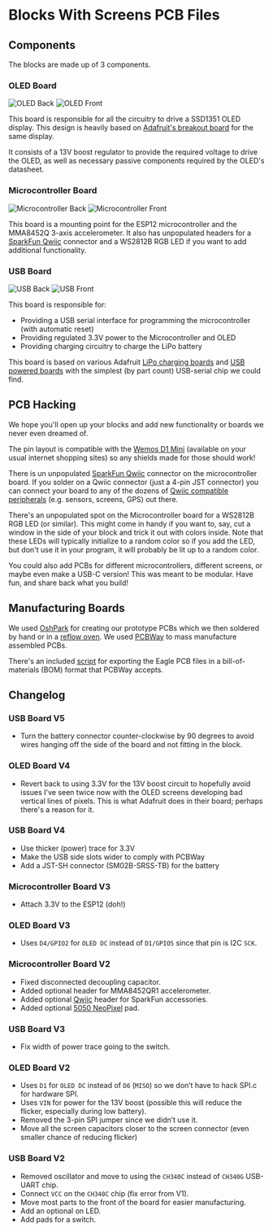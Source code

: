 # Blocks With Screens PCB Files

## Components

The blocks are made up of 3 components.

### OLED Board

![OLED Back](https://user-images.githubusercontent.com/218876/99321449-b116e980-2822-11eb-9ae4-aa685a7b6b91.png) ![OLED Front](https://user-images.githubusercontent.com/218876/99321454-b1af8000-2822-11eb-80dd-8d2bca46f54a.png)

This board is responsible for all the circuitry to drive a SSD1351 OLED display. This design is heavily based on [Adafruit's breakout board](https://github.com/adafruit/Adafruit-1.5inch-Color-OLED-PCB) for the same display.

It consists of a 13V boost regulator to provide the required voltage to drive the OLED, as well as necessary passive components required by the OLED's datasheet.

### Microcontroller Board

![Microcontroller Back](https://user-images.githubusercontent.com/218876/99321508-d9064d00-2822-11eb-97be-c0dcf3f74503.png) ![Microcontroller Front](https://user-images.githubusercontent.com/218876/99321512-d99ee380-2822-11eb-9604-5819c3f5eadf.png)

This board is a mounting point for the ESP12 microcontroller and the MMA8452Q 3-axis accelerometer. It also has unpopulated headers for a [SparkFun Qwiic](https://www.sparkfun.com/qwiic) connector and a WS2812B RGB LED if you want to add additional functionality.

### USB Board

![USB Back](https://user-images.githubusercontent.com/218876/99321787-7c576200-2823-11eb-9ce4-1becdb05f49a.png) ![USB Front](https://user-images.githubusercontent.com/218876/99321789-7ceff880-2823-11eb-97ea-6fdcfcb138af.png)

This board is responsible for:
* Providing a USB serial interface for programming the microcontroller (with automatic reset)
* Providing regulated 3.3V power to the Microcontroller and OLED
* Providing charging circuitry to charge the LiPo battery

This board is based on various Adafruit [LiPo charging boards](https://learn.adafruit.com/adafruit-pro-trinket-lipoly-slash-liion-backpack) and [USB powered boards](https://learn.adafruit.com/introducing-trinket/downloads) with the simplest (by part count) USB-serial chip we could find.

## PCB Hacking

We hope you'll open up your blocks and add new functionality or boards we never even dreamed of.

The pin layout is compatible with the [Wemos D1 Mini](https://docs.wemos.cc/en/latest/d1/d1_mini.html) (available on your usual internet shopping sites) so any shields made for those should work!

There is un unpopulated [SparkFun Qwiic](https://www.sparkfun.com/qwiic) connector on the microcontroller board. If you solder on a Qwiic connector (just a 4-pin JST connector) you can connect your board to any of the dozens of [Qwiic compatible peripherals](https://www.sparkfun.com/qwiic#products) (e.g. sensors, screens, GPS) out there.

There's an unpopulated spot on the Microcontroller board for a WS2812B RGB LED (or similar). This might come in handy if you want to, say, cut a window in the side of your block and trick it out with colors inside. Note that these LEDs will typically initialize to a random color so if you add the LED, but don't use it in your program, it will probably be lit up to a random color.

You could also add PCBs for different microcontrollers, different screens, or maybe even make a USB-C version! This was meant to be modular. Have fun, and share back what you build!

## Manufacturing Boards

We used [OshPark](https://oshpark.com/) for creating our prototype PCBs which we then soldered by hand or in a [reflow oven](https://github.com/UnifiedEngineering/T-962-improvements). We used [PCBWay](https://www.pcbway.com/) to mass manufacture assembled PCBs.

There's an included [script](https://github.com/bountylabs/blocks-with-screens/blob/main/pcb/eagle_to_pcbway.py) for exporting the Eagle PCB files in a bill-of-materials (BOM) format that PCBWay accepts.

## Changelog

### USB Board V5

* Turn the battery connector counter-clockwise by 90 degrees to avoid wires hanging off the side of the board and not fitting in the block.

### OLED Board V4

* Revert back to using 3.3V for the 13V boost circuit to hopefully avoid issues I've seen twice now with the OLED screens developing bad vertical lines of pixels. This is what Adafruit does in their board; perhaps there's a reason for it.

### USB Board V4

* Use thicker (power) trace for 3.3V
* Make the USB side slots wider to comply with PCBWay
* Add a JST-SH connector (SM02B-SRSS-TB) for the battery

### Microcontroller Board V3

* Attach 3.3V to the ESP12 (doh!)

### OLED Board V3

* Uses `D4/GPIO2` for `OLED DC` instead of `D1/GPIO5` since that pin is I2C `SCK`.

### Microcontroller Board V2

* Fixed disconnected decoupling capacitor.
* Added optional header for MMA8452QR1 accelerometer.
* Added optional [Qwiic](https://www.sparkfun.com/qwiic) header for SparkFun accessories.
* Added optional [5050 NeoPixel](https://www.adafruit.com/product/1655) pad.

### USB Board V3

* Fix width of power trace going to the switch.

### OLED Board V2

* Uses `D1` for `OLED DC` instead of `D6` (`MISO`) so we don’t have to hack SPI.c for hardware SPI.
* Uses `VIN` for power for the 13V boost (possible this will reduce the flicker, especially during low battery).
* Removed the 3-pin SPI jumper since we didn’t use it.
* Move all the screen capacitors closer to the screen connector (even smaller chance of reducing flicker)

### USB Board V2

* Removed oscillator and move to using the `CH340C` instead of `CH340G` USB-UART chip.
* Connect `VCC` on the `CH340C` chip (fix error from V1).
* Move most parts to the front of the board for easier manufacturing.
* Add an optional on LED.
* Add pads for a switch.
